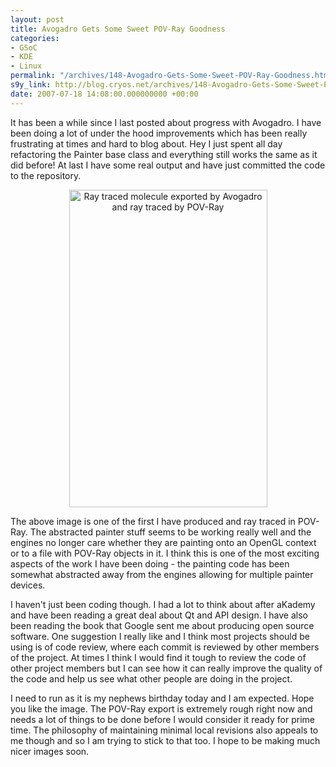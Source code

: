 ```yaml
---
layout: post
title: Avogadro Gets Some Sweet POV-Ray Goodness
categories:
- GSoC
- KDE
- Linux
permalink: "/archives/148-Avogadro-Gets-Some-Sweet-POV-Ray-Goodness.html"
s9y_link: http://blog.cryos.net/archives/148-Avogadro-Gets-Some-Sweet-POV-Ray-Goodness.html
date: 2007-07-18 14:08:00.000000000 +00:00
---
```

<span><p>It has been a while since I last posted about progress with Avogadro. I have been doing a lot of under the hood improvements which has been really frustrating at times and hard to blog about. Hey I just spent all day refactoring the Painter base class and everything still works the same as it did before! At last I have some real output and have just committed the code to the repository.</p>

<center><img src="http://blog.cryos.net/uploads/avogadropovray.png" width="317" height="508" alt="Ray traced molecule exported by Avogadro and ray traced by POV-Ray" /></center>

<p>The above image is one of the first I have produced and ray traced in POV-Ray. The abstracted painter stuff seems to be working really well and the engines no longer care whether they are painting onto an OpenGL context or to a file with POV-Ray objects in it. I think this is one of the most exciting aspects of the work I have been doing - the painting code has been somewhat abstracted away from the engines allowing for multiple painter devices.</p>

<p>I haven't just been coding though. I had a lot to think about after aKademy and have been reading a great deal about Qt and API design. I have also been reading the book that Google sent me about producing open source software. One suggestion I really like and I think most projects should be using is of code review, where each commit is reviewed by other members of the project. At times I think I would find it tough to review the code of other project members but I can see how it can really improve the quality of the code and help us see what other people are doing in the project.</p>

<p>I need to run as it is my nephews birthday today and I am expected. Hope you like the image. The POV-Ray export is extremely rough right now and needs a lot of things to be done before I would consider it ready for prime time. The philosophy of maintaining minimal local revisions also appeals to me though and so I am trying to stick to that too. I hope to be making much nicer images soon.</p></span>
